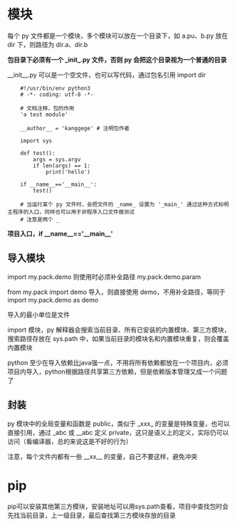 # 模块
每个 py 文件都是一个模块，多个模块可以放在一个目录下，如 a.pu、b.py 放在 dir 下，则路径为 dir.a、dir.b

**包目录下必须有一个 \_init\_.py 文件，否则 py 会把这个目录视为一个普通的目录**

\_\_init\_\_.py 可以是一个空文件，也可以写代码，通过包名引用 import dir

```
	#!/usr/bin/env python3
	# -*- coding: utf-8 -*-
	
	# 文档注释，包的作用
	'a test module'
	
	__author__ = 'kanggege' # 注明包作者
	
	import sys
	
	def test():
		args = sys.argv
		if len(args) == 1:
			print('hello')
	
	if __name__=='__main__':
		test()
	
	# 当运行某个 py 文件时，会把文件的 _name_ 设置为 '_main_' 通过这种方式标明主程序的入口，同样也可以用于非程序入口文件做测试
	# 注意是两个 _
```

**项目入口，if \_\_name\_\_=='\_\_main\_\_'**

## 导入模块


import my.pack.demo 则使用时必须补全路径 my.pack.demo.param

from my.pack import demo 导入，则直接使用 demo，不用补全路径，等同于 import my.pack.demo as demo

导入的最小单位是文件

import 模块，py 解释器会搜索当前目录、所有已安装的内置模块、第三方模块，搜索路径存放在 sys.path 中，如果当前目录的模块名和内置模块重复，则会覆盖内置模块

python 至少在导入依赖比java强一点，不用将所有依赖都放在一个项目内，必须项目内导入，python根据路径共享第三方依赖，但是依赖版本管理又成一个问题了

## 封装
py 模块中的全局变量和函数是 public，类似于 \_xxx\_ 的变量是特殊变量，也可以直接引用，通过 _abc 或 __abc 定义 private，这只是语义上的定义，实际仍可以访问（看编译器，总的来说这是不好的行为）

注意，每个文件内都有一些 \_\_xx\_\_ 的变量，自己不要这样，避免冲突


# pip
pip可以安装其他第三方模块，安装地址可以用sys.path查看，项目中查找包时会先找当前目录，上一级目录，最后查找第三方模块存放的目录


